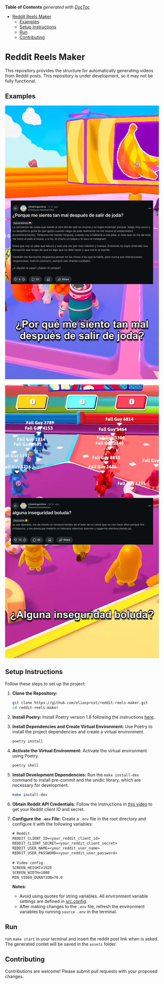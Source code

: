 <!-- START doctoc generated TOC please keep comment here to allow auto update -->
<!-- DON'T EDIT THIS SECTION, INSTEAD RE-RUN doctoc TO UPDATE -->
**Table of Contents**  *generated with [DocToc](https://github.com/thlorenz/doctoc)*

- [Reddit Reels Maker](#reddit-reels-maker)
  - [Examples](#examples)
  - [Setup Instructions](#setup-instructions)
  - [Run](#run)
  - [Contributing](#contributing)

<!-- END doctoc generated TOC please keep comment here to allow auto update -->

# Reddit Reels Maker
This repository provides the structure for automatically generating videos from Reddit posts. This repository
is under development, so it may not be fully functional.

## Examples

[![Example Video 1](https://raw.githubusercontent.com/eliasprost/reddit-reels-maker/main/assets/examples/example_1.png)](https://raw.githubusercontent.com/eliasprost/reddit-reels-maker/main/assets/examples/example_1.mp4)

[![Example Video 2](https://raw.githubusercontent.com/eliasprost/reddit-reels-maker/main/assets/examples/example_2.png)](https://raw.githubusercontent.com/eliasprost/reddit-reels-maker/main/assets/examples/example_2.mp4)

## Setup Instructions
Follow these steps to set up the project:

1.  **Clone the Repository:**
    ```bash
    git clone https://github.com/eliasprost/reddit-reels-maker.git
    cd reddit-reels-maker
    ```

2.  **Install Poetry:**
    Install Poetry version 1.8 following the instructions [here](https://python-poetry.org/docs/1.8/#installation).

3.  **Install Dependencies and Create Virtual Environment:**
    Use Poetry to install the project dependencies and create a virtual environment.
    ```bash
    poetry install
    ```

4.  **Activate the Virtual Environment:**
    Activate the virtual environment using Poetry.
    ```bash
    poetry shell
    ```

5.  **Install Development Dependencies:**
    Run the `make install-dev` command to install pre-commit and the unidic library, which are necessary for development.
    ```bash
    make install-dev
    ```

6.  **Obtain Reddit API Credentials:**
    Follow the instructions in [this video](https://www.youtube.com/watch?v=4Lmfgw4RZCM) to get your Reddit client ID and secret.

7.  **Configure the `.env` File:**
    Create a `.env` file in the root directory and configure it with the following variables:

    ```
    # Reddit
    REDDIT_CLIENT_ID=<your_reddit_client_id>
    REDDIT_CLIENT_SECRET=<your_reddit_client_secret>
    REDDIT_USER_NAME=<your_reddit_user_name>
    REDDIT_USER_PASSWORD=<your_reddit_user_password>

    # Video config
    SCREEN_HEIGHT=1920
    SCREEN_WIDTH=1080
    MIN_VIDEO_DURATION=70.0
    ```

    **Notes:**
    - Avoid using quotes for string variables.  All environment variable settings are defined in [src.config](https://github.com/eliasprost/reddit-reels-maker/blob/main/src/config.py).
    - After making changes to the `.env` file, refresh the environment variables by running `source .env` in the terminal.

## Run
run `make start` in your terminal and insert the reddit post link when is asked. The generated contet will be saved in the `assets` folder.

## Contributing
Contributions are welcome!  Please submit pull requests with your proposed changes.

